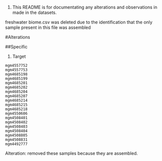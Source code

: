 
1. This README is for documentating any alterations and observations in made in the datasets.

freshwater biome.csv was deleted due to the identification that the only sample present in this file was assembled

#Alterations

##Specific

1. Target
```
mgm4557752
mgm4557753
mgm4685198
mgm4685199
mgm4685201
mgm4685202
mgm4685204
mgm4685207
mgm4685214
mgm4685215
mgm4685218
mgm4550606
mgm4508401
mgm4508402
mgm4508403
mgm4508404
mgm4508805
mgm4508831
mgm4492777
```
Alteration: removed these samples because they are assembled.
